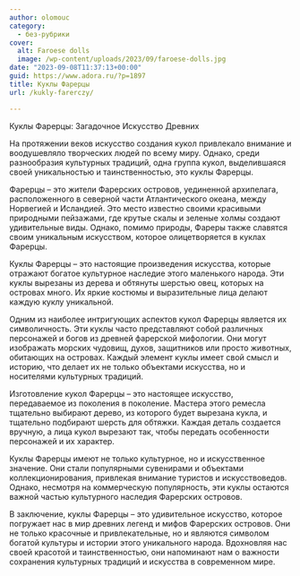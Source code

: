 ```yaml
---
author: olomouc
category:
  - без-рубрики
cover:
  alt: Faroese dolls
  image: /wp-content/uploads/2023/09/faroese-dolls.jpg
date: "2023-09-08T11:37:13+00:00"
guid: https://www.adora.ru/?p=1897
title: Куклы Фарерцы
url: /kukly-farerczy/

---
```

Куклы Фарерцы: Загадочное Искусство Древних

На протяжении веков искусство создания кукол привлекало внимание и воодушевляло творческих людей по всему миру. Однако, среди разнообразия культурных традиций, одна группа кукол, выделившаяся своей уникальностью и таинственностью, это куклы Фарерцы.

Фарерцы – это жители Фарерских островов, уединенной архипелага, расположенного в северной части Атлантического океана, между Норвегией и Исландией. Это место известно своими красивыми природными пейзажами, где крутые скалы и зеленые холмы создают удивительные виды. Однако, помимо природы, Фареры также славятся своим уникальным искусством, которое олицетворяется в куклах Фарерцы.

Куклы Фарерцы – это настоящие произведения искусства, которые отражают богатое культурное наследие этого маленького народа. Эти куклы вырезаны из дерева и обтянуты шерстью овец, которых на островах много. Их яркие костюмы и выразительные лица делают каждую куклу уникальной.

Одним из наиболее интригующих аспектов кукол Фарерцы является их символичность. Эти куклы часто представляют собой различных персонажей и богов из древней фарерской мифологии. Они могут изображать морских чудовищ, духов, защитников или просто животных, обитающих на островах. Каждый элемент куклы имеет свой смысл и историю, что делает их не только объектами искусства, но и носителями культурных традиций.

Изготовление кукол Фарерцы – это настоящее искусство, передаваемое из поколения в поколение. Мастера этого ремесла тщательно выбирают дерево, из которого будет вырезана кукла, и тщательно подбирают шерсть для обтяжки. Каждая деталь создается вручную, а лица кукол вырезают так, чтобы передать особенности персонажей и их характер.

Куклы Фарерцы имеют не только культурное, но и искусственное значение. Они стали популярными сувенирами и объектами коллекционирования, привлекая внимание туристов и искусствоведов. Однако, несмотря на коммерческую популярность, эти куклы остаются важной частью культурного наследия Фарерских островов.

В заключение, куклы Фарерцы – это удивительное искусство, которое погружает нас в мир древних легенд и мифов Фарерских островов. Они не только красочные и привлекательные, но и являются символом богатой культуры и истории этого уникального народа. Вдохновляя нас своей красотой и таинственностью, они напоминают нам о важности сохранения культурных традиций и искусства в современном мире.
